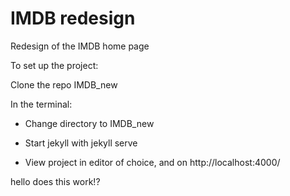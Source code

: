 # IMDB redesign

Redesign of the IMDB home page

To set up the project:

Clone the repo IMDB_new

In the terminal:

- Change directory to IMDB_new

- Start jekyll with jekyll serve

- View project in editor of choice, and on http://localhost:4000/

hello does this work!?
